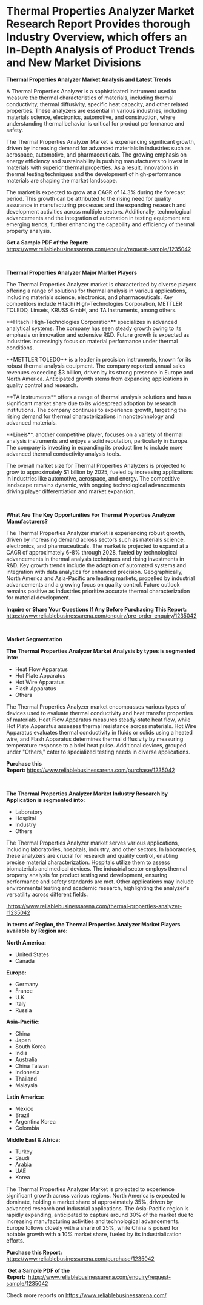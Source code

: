 <p><h1>Thermal Properties Analyzer Market Research Report Provides thorough Industry Overview, which offers an In-Depth Analysis of Product Trends and New Market Divisions</h1></p><p><strong>Thermal Properties Analyzer Market Analysis and Latest Trends</strong></p>
<p><p>A Thermal Properties Analyzer is a sophisticated instrument used to measure the thermal characteristics of materials, including thermal conductivity, thermal diffusivity, specific heat capacity, and other related properties. These analyzers are essential in various industries, including materials science, electronics, automotive, and construction, where understanding thermal behavior is critical for product performance and safety.</p><p>The Thermal Properties Analyzer Market is experiencing significant growth, driven by increasing demand for advanced materials in industries such as aerospace, automotive, and pharmaceuticals. The growing emphasis on energy efficiency and sustainability is pushing manufacturers to invest in materials with superior thermal properties. As a result, innovations in thermal testing techniques and the development of high-performance materials are shaping the market landscape.</p><p>The market is expected to grow at a CAGR of 14.3% during the forecast period. This growth can be attributed to the rising need for quality assurance in manufacturing processes and the expanding research and development activities across multiple sectors. Additionally, technological advancements and the integration of automation in testing equipment are emerging trends, further enhancing the capability and efficiency of thermal property analysis.</p></p>
<p><strong>Get a Sample PDF of the Report:&nbsp;</strong> <a href="https://www.reliablebusinessarena.com/enquiry/request-sample/1235042?utm_campaign=2939&utm_medium=2&utm_source=Github&utm_content=ia&utm_term=08042025&utm_id=thermal-properties-analyzer">https://www.reliablebusinessarena.com/enquiry/request-sample/1235042</a></p>
<p>&nbsp;</p>
<p><strong>Thermal Properties Analyzer Major Market Players</strong></p>
<p><p>The Thermal Properties Analyzer market is characterized by diverse players offering a range of solutions for thermal analysis in various applications, including materials science, electronics, and pharmaceuticals. Key competitors include Hitachi High-Technologies Corporation, METTLER TOLEDO, Linseis, KRUSS GmbH, and TA Instruments, among others.</p><p>**Hitachi High-Technologies Corporation** specializes in advanced analytical systems. The company has seen steady growth owing to its emphasis on innovation and extensive R&D. Future growth is expected as industries increasingly focus on material performance under thermal conditions.</p><p>**METTLER TOLEDO** is a leader in precision instruments, known for its robust thermal analysis equipment. The company reported annual sales revenues exceeding $3 billion, driven by its strong presence in Europe and North America. Anticipated growth stems from expanding applications in quality control and research.</p><p>**TA Instruments** offers a range of thermal analysis solutions and has a significant market share due to its widespread adoption by research institutions. The company continues to experience growth, targeting the rising demand for thermal characterizations in nanotechnology and advanced materials.</p><p>**Lineis**, another competitive player, focuses on a variety of thermal analysis instruments and enjoys a solid reputation, particularly in Europe. The company is investing in expanding its product line to include more advanced thermal conductivity analysis tools.</p><p>The overall market size for Thermal Properties Analyzers is projected to grow to approximately $1 billion by 2025, fueled by increasing applications in industries like automotive, aerospace, and energy. The competitive landscape remains dynamic, with ongoing technological advancements driving player differentiation and market expansion.</p></p>
<p>&nbsp;</p>
<p><strong>What Are The Key Opportunities For Thermal Properties Analyzer Manufacturers?</strong></p>
<p><p>The Thermal Properties Analyzer market is experiencing robust growth, driven by increasing demand across sectors such as materials science, electronics, and pharmaceuticals. The market is projected to expand at a CAGR of approximately 6-8% through 2028, fueled by technological advancements in thermal analysis techniques and rising investments in R&D. Key growth trends include the adoption of automated systems and integration with data analytics for enhanced precision. Geographically, North America and Asia-Pacific are leading markets, propelled by industrial advancements and a growing focus on quality control. Future outlook remains positive as industries prioritize accurate thermal characterization for material development.</p></p>
<p><strong>Inquire or Share Your Questions If Any Before Purchasing This Report:</strong> <a href="https://www.reliablebusinessarena.com/enquiry/pre-order-enquiry/1235042?utm_campaign=2939&utm_medium=2&utm_source=Github&utm_content=ia&utm_term=08042025&utm_id=thermal-properties-analyzer">https://www.reliablebusinessarena.com/enquiry/pre-order-enquiry/1235042</a></p>
<p>&nbsp;</p>
<p><strong>Market Segmentation</strong></p>
<p><strong>The Thermal Properties Analyzer Market Analysis by types is segmented into:</strong></p>
<p><ul><li>Heat Flow Apparatus</li><li>Hot Plate Apparatus</li><li>Hot Wire Apparatus</li><li>Flash Apparatus</li><li>Others</li></ul></p>
<p><p>The Thermal Properties Analyzer market encompasses various types of devices used to evaluate thermal conductivity and heat transfer properties of materials. Heat Flow Apparatus measures steady-state heat flow, while Hot Plate Apparatus assesses thermal resistance across materials. Hot Wire Apparatus evaluates thermal conductivity in fluids or solids using a heated wire, and Flash Apparatus determines thermal diffusivity by measuring temperature response to a brief heat pulse. Additional devices, grouped under "Others," cater to specialized testing needs in diverse applications.</p></p>
<p><strong>Purchase this Report:&nbsp;</strong><a href="https://www.reliablebusinessarena.com/purchase/1235042?utm_campaign=2939&utm_medium=2&utm_source=Github&utm_content=ia&utm_term=08042025&utm_id=thermal-properties-analyzer">https://www.reliablebusinessarena.com/purchase/1235042</a></p>
<p>&nbsp;</p>
<p><strong>The Thermal Properties Analyzer Market Industry Research by Application is segmented into:</strong></p>
<p><ul><li>Laboratory</li><li>Hospital</li><li>Industry</li><li>Others</li></ul></p>
<p><p>The Thermal Properties Analyzer market serves various applications, including laboratories, hospitals, industry, and other sectors. In laboratories, these analyzers are crucial for research and quality control, enabling precise material characterization. Hospitals utilize them to assess biomaterials and medical devices. The industrial sector employs thermal property analysis for product testing and development, ensuring performance and safety standards are met. Other applications may include environmental testing and academic research, highlighting the analyzer's versatility across different fields.</p></p>
<p><a href="https://www.reliablebusinessarena.com/thermal-properties-analyzer-r1235042?utm_campaign=2939&utm_medium=2&utm_source=Github&utm_content=ia&utm_term=08042025&utm_id=thermal-properties-analyzer">&nbsp;https://www.reliablebusinessarena.com/thermal-properties-analyzer-r1235042</a></p>
<p><strong>In terms of Region, the Thermal Properties Analyzer Market Players available by Region are:</strong></p>
<p>
    <p> <strong> North America: </strong>
        <ul>
            <li>United States</li>
            <li>Canada</li>
        </ul>
        </p> 
    <p> <strong> Europe: </strong>
        <ul>
            <li>Germany</li>
            <li>France</li>
            <li>U.K.</li>
            <li>Italy</li>
            <li>Russia</li>
        </ul>
        </p> 
    <p> <strong> Asia-Pacific: </strong>
        <ul>
            <li>China</li>
            <li>Japan</li>
            <li>South Korea</li>
            <li>India</li>
            <li>Australia</li>
            <li>China Taiwan</li>
            <li>Indonesia</li>
            <li>Thailand</li>
            <li>Malaysia</li>
        </ul>
        </p> 
    <p> <strong> Latin America: </strong>
        <ul>
            <li>Mexico</li>
            <li>Brazil</li>
            <li>Argentina Korea</li>
            <li>Colombia</li>
        </ul>
        </p> 
    <p> <strong> Middle East & Africa: </strong>
        <ul>
            <li>Turkey</li>
            <li>Saudi</li>
            <li>Arabia</li>
            <li>UAE</li>
            <li>Korea</li>
        </ul>
    </p>
    </p>
<p><p>The Thermal Properties Analyzer Market is projected to experience significant growth across various regions. North America is expected to dominate, holding a market share of approximately 35%, driven by advanced research and industrial applications. The Asia-Pacific region is rapidly expanding, anticipated to capture around 30% of the market due to increasing manufacturing activities and technological advancements. Europe follows closely with a share of 25%, while China is poised for notable growth with a 10% market share, fueled by its industrialization efforts.</p></p>
<p><strong>Purchase this Report: </strong><a href="https://www.reliablebusinessarena.com/purchase/1235042?utm_campaign=2939&utm_medium=2&utm_source=Github&utm_content=ia&utm_term=08042025&utm_id=thermal-properties-analyzer">https://www.reliablebusinessarena.com/purchase/1235042</a></p>
<p>&nbsp;<strong>Get a Sample PDF of the Report:&nbsp;&nbsp;</strong><a href="https://www.reliablebusinessarena.com/enquiry/request-sample/1235042?utm_campaign=2939&utm_medium=2&utm_source=Github&utm_content=ia&utm_term=08042025&utm_id=thermal-properties-analyzer">https://www.reliablebusinessarena.com/enquiry/request-sample/1235042</a></p>
<p><strong></strong></p>
<p>Check more reports on <a href="https://www.reliablebusinessarena.com/?utm_campaign=2939&utm_medium=2&utm_source=Github&utm_content=ia&utm_term=08042025&utm_id=thermal-properties-analyzer">https://www.reliablebusinessarena.com/</a></p>